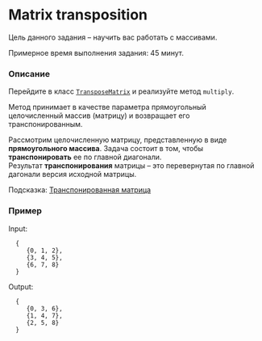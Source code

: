 # Matrix transposition

Цель данного задания – научить вас работать с массивами.

Примерное время выполнения задания: 45 минут.

### Описание
Перейдите в класс [`TransposeMatrix`](src/main/java/com/epam/training/student_Gagik_Hovhannisyan/matrices/TransposeMatrix.java)
и реализуйте метод `multiply`. 

Метод принимает в качестве параметра прямоугольный целочисленный массив (матрицу) и возвращает его транспонированным.

Рассмотрим целочисленную матрицу, представленную в виде  **прямоугольного массива**. 
Задача состоит в том, чтобы **транспонировать** ее по главной диагонали.  
Результат **транспонирования** матрицы – это перевернутая по главной дагонали версия исходной матрицы. 

Подсказка: [Транспонированная матрица](https://ru.wikipedia.org/wiki/Транспонированная_матрица)

### Пример
Input:  

      {
         {0, 1, 2}, 
         {3, 4, 5}, 
         {6, 7, 8}
      }

Output: 
 
      {
         {0, 3, 6}, 
         {1, 4, 7}, 
         {2, 5, 8}
      }

